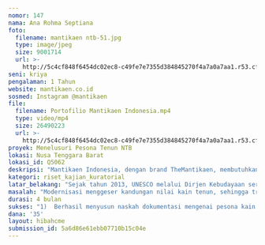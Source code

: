 ```yaml
---
nomor: 147
nama: Ana Rohma Septiana
foto:
  filename: mantikaen ntb-51.jpg
  type: image/jpeg
  size: 9001714
  url: >-
    http://5c4cf848f6454dc02ec8-c49fe7e7355d384845270f4a7a0a7aa1.r53.cf2.rackcdn.com/be5eae98-5da9-434a-ad91-14677a550a62/mantikaen%20ntb-51.jpg
seni: kriya
pengalaman: 1 Tahun
website: mantikaen.co.id
sosmed: Instagram @mantikaen
file:
  filename: Portofilio Mantikaen Indonesia.mp4
  type: video/mp4
  size: 26490223
  url: >-
    http://5c4cf848f6454dc02ec8-c49fe7e7355d384845270f4a7a0a7aa1.r53.cf2.rackcdn.com/a1d2f4a6-2081-4c3f-85fc-58724a8371bd/Portofilio%20Mantikaen%20Indonesia.mp4
proyek: Menelusuri Pesona Tenun NTB
lokasi: Nusa Tenggara Barat
lokasi_id: Q5062
deskripsi: "Mantikaen Indonesia, dengan brand TheMantikaen, membutuhkan banyak informasi, yang sedalam-dalamnya mengenai Kain Tenun khas NTB, dalam menjalankan cita-cita kami, yaitu melestarikan budaya dan mengedukasi masyarakat melalui produk kerajinan tangan yang dipasarkan. Sebagai pendahuluan, tahun 2017 lalu, kami telah melakukan survey dan berhasil menemui 6 kelompok tenun yang dianggap mewakili NTB, berdasarkan keaslian, cerita yang diusung setiap komunitas, serta wujud nyata upaya mempertahankan kelestarian budaya tersebut. Keenam kelompok tersebut yaitu Kelompok Sentosa Sasak Tenun di Pringgasela – Lombok Timur, Desa Sade di Rembitan – Lombok Tengah, Kelompok Kemang Langit di Dusun Samri – Sumbawa, Kelompok Karya Mandiri di Moyo Hilir – Sumbawa, Kelompok Tenun Desa Roka – Kabupaten Bima, dan Penenun Desa Sangeang – Kabupaten Bima, yang menenun enam jenis kain yang berbeda.\r\nHasil penelitian tersebut nantinya akan dijadikan modal utama dalam mengembangkan produk-produk kerajinan tangan kami, yang diharapkan mampu menjangkau kalangan masyarakat yang hidup di kota besar, bahkan pantas untuk diperkenalkan hingga mancanegara. Sehingga secara tidak langsung turut memfasilitasi komunitas tenun di daerah untuk memperkenalkan karyanya ke ruang yang lebih luas dari sebelumnya. Seluruh informasi dan hasil penelitian ini nantinya akan didokumentasikan dalam sebuah buku dan dipublikasi seluas-luasnya melalui sosial media dan website agar mudah dijangkau oleh kalangan muda zaman sekarang. "
kategori: riset_kajian_kuratorial
latar_belakang: "Sejak tahun 2013, UNESCO melalui Dirjen Kebudayaan serta Kementrian Pendidikan dan Kebudayaan, telah mengangkat 549 karya budaya yang terdaftar sebagai Warisan Budaya Tak Benda (WBTB) Indonesia, yang 33 diantaranya merupakan kain tradisional, meliputi batik, songket, dan tenun. Hampir setiap daerah di Indonesia memiliki kain tradisional, yang keahlian membuatnya termasuk motif-motifnya dipelajari secara turun temurun hingga saat ini. Menenun adalah keahlian yang sangat erat kaitannya dengan perempuan.\r\nNusa Tenggara Barat (NTB) merupakan salah satu provinsi yang menarik perhatian wisatawan sebagai salah satu destinasi wisata dunia terbaik di Indonesia. Kehidupan masyarakat NTB tidak bisa lepas dari kain tenun dan tradisi menenun, yang filosofi serta makna proses pembuatannya menjadi tanda kedewasaan seorang gadis, bahkan menentukan kepantasannya untuk dipinang. Eratnya hubungan menenun dengan masyarakat lokal tersebut menjadikan kain tenun dikenal sebagai oleh-oleh wajib apabila berkunjung ke NTB. Sayangnya, hingga saat ini, kain tenun khas NTB belum tercatat sebagai Warisan Budaya Tak Benda Indonesia. Kurangnya dokumen dan ruang informasi mengenai tenun khas NTB ini juga menyebabkan banyak sekali masyarakat yang tidak mengetahui bahwa motif tertentu merupakan ciri khas dari suatu desa yang berada di NTB, sehingga membuat motif tersebut tidak menjadi tuan rumah di daerahnya sendiri."
masalah: "Modernisasi menggeser kandungan nilai kain tenun, sehingga tradisi menenun tidak lagi popular. Pemerintah yang mulai meyoroti masalah ini kemudian mengampanyekan pemanfaatan tenun tradisional sebagai pakaian khas daerah masing-masing. Namun kebutuhan tenun dalam jumlah banyak tentu saja sulit diwujudkan oleh praktisi tenun, karena proses menenun yang rumit dan membutuhkan waktu lama. Mengisi kekosongan tersebut, muncullah tenun produksi masal hasil mesin industri, bahkan tenun cetak, yang dewasa ini menjadi saingan ketat tenun asli, yang dikerjakan secara manual dengan alat-alat tradisional, karena menawarkan harga yang jauh lebih murah.\r\nPenenun, yang jumlahnya sudah langka, menjadi sulit untuk tetap bertahan pada idealismenya mempertahankan warisan budaya leluhur, karena terdesak dengan kebutuhan ekonomi. Sementara itu, seperti yang lumrah diketahui, sebagian besar penenun adalah perempuan dan sebagian besar penjualan kain tenun menjadi sumber penghasilan utama mereka. \r\nBerbagai inovasi kemudian dikembangkan, salah satunya dengan menjadikan tenunan sebagai bahan baku dalam membuat produk seperti pakaian, tas, dan sepatu. Namun banyak brand lokal yang kurang menjangkau pasar di perkotaan, baik karena faktor mediasi maupun karena design yang kurang sesuai dengan selera pasar. Sementara, seharusnya pemahaman mengenai filosofi tenun tradisional bisa menjadi salah-satu nilai tambah dari produk-produk tersebut, yang sayangnya informasinya belum terdokumentasi dengan baik."
durasi: 4 bulan
sukses: "1)  Berhasil menyusun naskah dokumentasi mengenai pesona kain tenun NTB, yang siap diangkat ke penerbit\r\n2) Berhasil membuat produk kerajinan tangan menggunakan tenunan, yang dapat diterima oleh masyarakat perkotaan\r\n3) Edukasi dan Informasi yang disampaikan dapat menarik pembaca dan diterima dengan baik, yang diketahui melalui evaluasi ketercapaian menggunakan quiz yang berhadiah/giveaway, yang disampaikan melalui sosial media."
dana: '35'
layout: hibahcme
submission_id: 5a6d86e61ebb07710b15c04e
---
```

